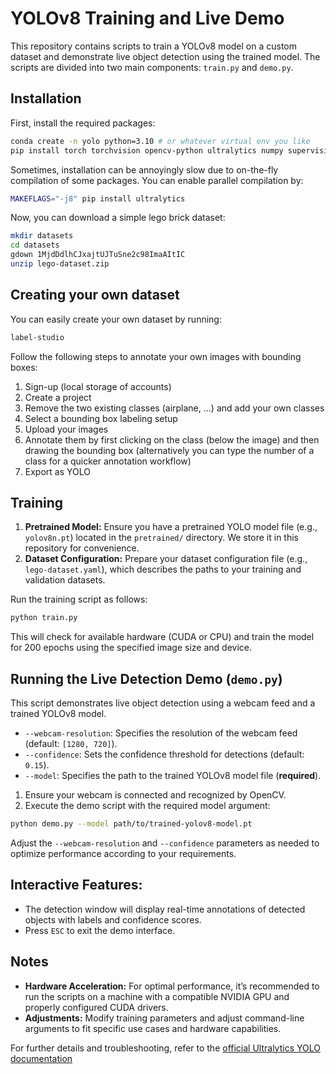 
# YOLOv8 Training and Live Demo

This repository contains scripts to train a YOLOv8 model on a custom dataset and demonstrate live object detection using the trained model. The scripts are divided into two main components: `train.py` and `demo.py`.

## Installation

First, install the required packages:
```bash
conda create -n yolo python=3.10 # or whatever virtual env you like
pip install torch torchvision opencv-python ultralytics numpy supervision gdown label-studio
```

Sometimes, installation can be annoyingly slow due to on-the-fly compilation of some packages.
You can enable parallel compilation by:
```bash
MAKEFLAGS="-j8" pip install ultralytics  
```

Now, you can download a simple lego brick dataset:
```bash
mkdir datasets
cd datasets
gdown 1MjdDdlhCJxajtUJTuSne2c98ImaAItIC
unzip lego-dataset.zip
```

## Creating your own dataset

You can easily create your own dataset by running:

```bash
label-studio
```

Follow the following steps to annotate your own images with bounding boxes:
1. Sign-up (local storage of accounts)
2. Create a project
3. Remove the two existing classes (airplane, ...) and add your own classes
4. Select a bounding box labeling setup
5. Upload your images
6. Annotate them by first clicking on the class (below the image) and then drawing the bounding box (alternatively you can type the number of a class for a quicker annotation workflow)
7. Export as YOLO

## Training

1. **Pretrained Model:** Ensure you have a pretrained YOLO model file (e.g., `yolov8n.pt`) located in the `pretrained/` directory. We store it in this repository for convenience.
2. **Dataset Configuration:** Prepare your dataset configuration file (e.g., `lego-dataset.yaml`), which describes the paths to your training and validation datasets.

Run the training script as follows:

```bash
python train.py
```

This will check for available hardware (CUDA or CPU) and train the model for 200 epochs using the specified image size and device. 

## Running the Live Detection Demo (`demo.py`)

This script demonstrates live object detection using a webcam feed and a trained YOLOv8 model.

- `--webcam-resolution`: Specifies the resolution of the webcam feed (default: `[1280, 720]`).
- `--confidence`: Sets the confidence threshold for detections (default: `0.15`).
- `--model`: Specifies the path to the trained YOLOv8 model file (**required**).

1. Ensure your webcam is connected and recognized by OpenCV.
2. Execute the demo script with the required model argument:

```bash
python demo.py --model path/to/trained-yolov8-model.pt
```

Adjust the `--webcam-resolution` and `--confidence` parameters as needed to optimize performance according to your requirements.

## Interactive Features:

- The detection window will display real-time annotations of detected objects with labels and confidence scores.
- Press `ESC` to exit the demo interface.

## Notes

- **Hardware Acceleration:** For optimal performance, it’s recommended to run the scripts on a machine with a compatible NVIDIA GPU and properly configured CUDA drivers.
- **Adjustments:** Modify training parameters and adjust command-line arguments to fit specific use cases and hardware capabilities.

For further details and troubleshooting, refer to the [official Ultralytics YOLO documentation](https://github.com/ultralytics/yolov5/wiki)